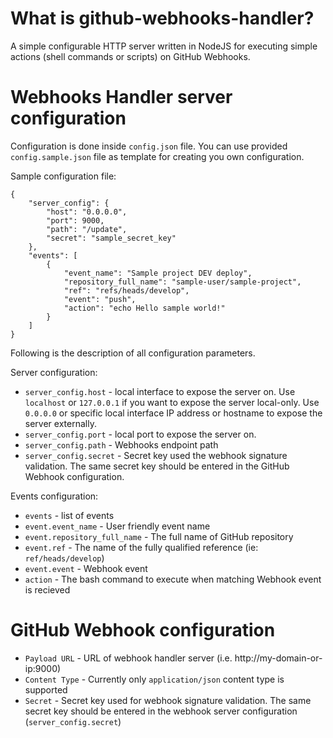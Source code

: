 # What is github-webhooks-handler?
A simple configurable HTTP server written in NodeJS for executing simple actions (shell commands or scripts) on GitHub Webhooks.

# Webhooks Handler server configuration
Configuration is done inside `config.json` file. You can use provided `config.sample.json` file as template for creating you own configuration.

Sample configuration file:
```
{
    "server_config": {
        "host": "0.0.0.0",
        "port": 9000,
        "path": "/update",
        "secret": "sample_secret_key"
    },
    "events": [
        {
            "event_name": "Sample project DEV deploy",
            "repository_full_name": "sample-user/sample-project",
            "ref": "refs/heads/develop",
            "event": "push",
            "action": "echo Hello sample world!"
        }
    ]
}
```

Following is the description of all configuration parameters.

Server configuration:
- `server_config.host` - local interface to expose the server on. Use `localhost` or `127.0.0.1` if you want to expose the server local-only. Use `0.0.0.0` or specific local interface IP address or hostname to expose the server externally.
- `server_config.port` - local port to expose the server on.
- `server_config.path` - Webhooks endpoint path
- `server_config.secret` - Secret key used the webhook signature validation. The same secret key should be entered in the GitHub Webhook configuration.

Events configuration:
- `events` - list of events
- `event.event_name` - User friendly event name
- `event.repository_full_name` - The full name of GitHub repository
- `event.ref` - The name of the fully qualified reference (ie: `ref/heads/develop`)
- `event.event` - Webhook event
- `action` - The bash command to execute when matching Webhook event is recieved

# GitHub Webhook configuration
- `Payload URL` - URL of webhook handler server (i.e. http://my-domain-or-ip:9000)
- `Content Type` - Currently only `application/json` content type is supported
- `Secret` - Secret key used for webhook signature validation. The same secret key should be entered in the webhook server configuration (`server_config.secret`)